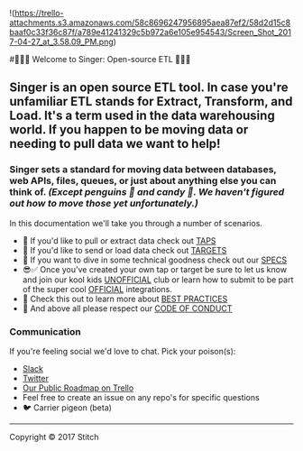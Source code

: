 !(https://trello-attachments.s3.amazonaws.com/58c8696247956895aea87ef2/58d2d15c8baaf0c33f36c87f/a789e41241329c5b972a6e105e954543/Screen_Shot_2017-04-27_at_3.58.09_PM.png)

#🎉👋🏽 Welcome to Singer: Open-source ETL 🎉👋🏽


## Singer is an open source ETL tool. In case you're unfamiliar ETL stands for Extract, Transform, and Load. It's a term used in the data warehousing world. If you happen to be moving data or needing to pull data we want to help!

### Singer sets a standard for moving data between databases, web APIs, files, queues, or just about anything else you can think of. _(Except penguins 🐧 and candy 🍬. We haven't figured out how to move those yet unfortunately.)_

In this documentation we'll take you through a number of scenarios. 

- 🍺 If you'd like to pull or extract data check out [TAPS](02_EXTRACT_WITH_TAPS.md)
- 🎯 If you'd like to send or load data check out [TARGETS](03_LOAD_WITH_TARGETS.md)
- 📝 If you want to dive in some technical goodness check out our [SPECS](07_SPEC.md)
- 😎✅ Once you've created your own tap or target be sure to let us know and join our kool kids [UNOFFICIAL](04_COOL_UNOFFICIAL_CLUB.md) club or learn how to submit to be part of the super cool [OFFICIAL](05_MAKE_IT_OFFICIAL.md) integrations.
- 💯 Check this out to learn more about [BEST PRACTICES](06_BEST_PRACTICES.md)
- 🤝 And above all please respect our [CODE OF CONDUCT](09_CODE_OF_CONDUCT.md)


### Communication
If you're feeling social we'd love to chat. Pick your poison(s):
- [Slack](https://singer-slackin.herokuapp.com/)
- [Twitter](https://twitter.com/singer_io)
- [Our Public Roadmap on Trello](https://trello.com/b/BMNRnIoU/singer-roadmap)
- Feel free to create an issue on any repo's for specific questions
- 🐦 Carrier pigeon (beta)


---

Copyright &copy; 2017 Stitch
